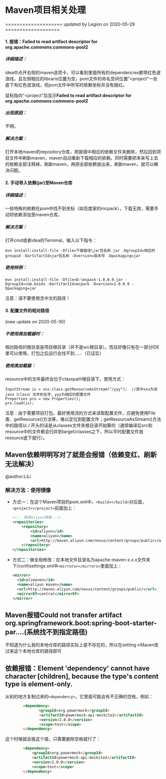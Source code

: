 # Maven项目相关处理

==================== updated by Legion on 2020-05-29 ===================

#### 1. 报错：Failed to read artifact descriptor for org.apache.commons:commons-pool2 ####
##### 详细描述： #####
idea中点开右侧的maven选项卡，可以看到里面所有的dependencies都带红色波浪线，且左侧相应的libraris位置为空，pom文件的命名空间位置“<project”一处底下有红色波浪线，但pom文件中所写的依赖坐标并没有报红。

鼠标指向“<project”后显示**Failed to read artifact descriptor for org.apache.commons:commons-pool2**

##### 出现原因： #####

不明。

##### 解决方案： #####
打开本地maven的repository仓库，把报错中相应的依赖文件夹删除，然后回到项目文件中刷新maven，maven自动重新下载相应的依赖。同时需要把本来写上去的依赖全部注释掉，刷新maven，再把全部依赖放出来，刷新maven，就可以解决问题。



#### 2. 手动导入依赖(jar)至Maven仓库 ####
##### 详细描述： #####
一些特殊的依赖在pom中找不到坐标（如百度家的mcpack），下载无效，需要手动将依赖添加至maven仓库。
##### 解决方案： #####
打开cmd或者idea的Terminal，输入以下指令：

    mvn install:install-file -Dfile=下载路径\jar包名称.jar -DgroupId=相应的groupid -DartifactId=jar包名称 -Dversion=版本号 -Dpackaging=jar
##### 使用样例： #####

    mvn install:install-file -Dfile=D:\mcpack-1.0.0.9.jar -DgroupId=com.baidu -DartifactId=mcpack -Dversion=1.0.0.9 -Dpackaging=jar
注意：请不要使用含中文的路径！




#### 3. 配置文件的相对路径 ####
(new update on 2020-05-30)
##### 不使用类加载器时： #####
相对路径的根目录是项目根目录（并不是src根目录）。而且好像只有在一部分IDE里可以使用，打包之后运行会找不到……（已证实）
##### 使用类加载器： #####
resource中的文件最终会位于classpath根目录下，使用方式：

    InputStream is = xxx.class.getResourceAsStream("/yyy");  //其中xxx为该java（class）文件的名字，yyy为相应的配置文件
    Properties pro = new Properties();
    pro.load(is);

注意：由于需要项目打包，最好使用流的方式来读取配置文件，应避免使用File类、getResource()方法等，难以定位到配置文件；getResourceAsStream()方法中的路径以 / 开头的话是从classes文件夹根目录开始算的（通常编译后src和resource中的文件都会归并到target/classes之下，所以平时配置文件放resource底下就行）。

## Maven依赖明明写对了就是会报错（依赖变红、刷新无法解决）

@author:LiLi

### 解决方法：使用镜像

+ 方式一：在这个Maven项目的pom.xml中，`<build></build>`对后面，`<project></project>`前面加上：
  
  ```xml
  <!-- 使用aliyun镜像 -->
  <repositories>
      <repository>
          <id>aliyun</id>
          <name>aliyun</name>
          <url>http://maven.aliyun.com/nexus/content/groups/public</url>
      </repository>
  </repositories>
  ```
  
+ 方式二：做全局修改：在本地文件目录名为apache-maven-x.x.x文件夹下/conf/settings.xml中`<mirrors></mirrors>`里面加上：
  
  ```xml
  <mirror>
    <id>alimaven</id>
    <name>aliyun maven</name>
    <url>http://maven.aliyun.com/nexus/content/groups/public/</url>
    <mirrorOf>central</mirrorOf>
  </mirror>
  ```

## Maven报错Could not transfer artifact org.springframework.boot:spring-boot-starter-par....(系统找不到指定路径)

不知道为什么我的本地仓库的路径实际上是不存在的，所以在setting->Maven改过来这个本地仓库的路径即可

## 依赖报错：Element 'dependency' cannot have character [children], because the type's content type is element-only.

从别的地方复制过来的`<dependency>`，它里面可能会有不正确的空格，例如：

```html
		<dependency>
			   <groupId>org.powermock</groupId>
			　　<artifactId>powermock-api-mockito2</artifactId>
			　　<version>2.0.0</version>
			　　<scope>test</scope>
		</dependency>
```

这个时候就会报这个错，只需要删除空格就行了：

```html
		<dependency>
			<groupId>org.powermock</groupId>
			<artifactId>powermock-api-mockito2</artifactId>
			<version>2.0.0</version>
			<scope>test</scope>
		</dependency>
```

